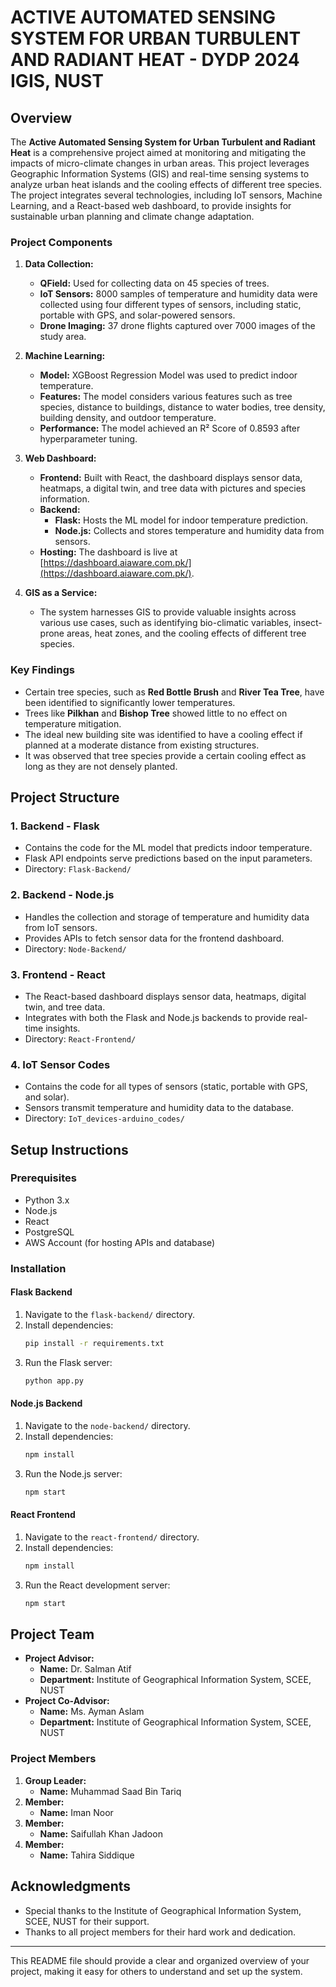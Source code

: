 
# ACTIVE AUTOMATED SENSING SYSTEM FOR URBAN TURBULENT AND RADIANT HEAT - DYDP 2024 IGIS, NUST

## Overview

The **Active Automated Sensing System for Urban Turbulent and Radiant Heat** is a comprehensive project aimed at monitoring and mitigating the impacts of micro-climate changes in urban areas. This project leverages Geographic Information Systems (GIS) and real-time sensing systems to analyze urban heat islands and the cooling effects of different tree species. The project integrates several technologies, including IoT sensors, Machine Learning, and a React-based web dashboard, to provide insights for sustainable urban planning and climate change adaptation.

### Project Components
1. **Data Collection:**
   - **QField:** Used for collecting data on 45 species of trees.
   - **IoT Sensors:** 8000 samples of temperature and humidity data were collected using four different types of sensors, including static, portable with GPS, and solar-powered sensors.
   - **Drone Imaging:** 37 drone flights captured over 7000 images of the study area.

2. **Machine Learning:**
   - **Model:** XGBoost Regression Model was used to predict indoor temperature.
   - **Features:** The model considers various features such as tree species, distance to buildings, distance to water bodies, tree density, building density, and outdoor temperature.
   - **Performance:** The model achieved an R² Score of 0.8593 after hyperparameter tuning.

3. **Web Dashboard:**
   - **Frontend:** Built with React, the dashboard displays sensor data, heatmaps, a digital twin, and tree data with pictures and species information.
   - **Backend:**
     - **Flask:** Hosts the ML model for indoor temperature prediction.
     - **Node.js:** Collects and stores temperature and humidity data from sensors.
   - **Hosting:** The dashboard is live at [https://dashboard.aiaware.com.pk/](https://dashboard.aiaware.com.pk/).

4. **GIS as a Service:**
   - The system harnesses GIS to provide valuable insights across various use cases, such as identifying bio-climatic variables, insect-prone areas, heat zones, and the cooling effects of different tree species.

### Key Findings
- Certain tree species, such as **Red Bottle Brush** and **River Tea Tree**, have been identified to significantly lower temperatures.
- Trees like **Pilkhan** and **Bishop Tree** showed little to no effect on temperature mitigation.
- The ideal new building site was identified to have a cooling effect if planned at a moderate distance from existing structures.
- It was observed that tree species provide a certain cooling effect as long as they are not densely planted.

## Project Structure

### 1. **Backend - Flask**
   - Contains the code for the ML model that predicts indoor temperature.
   - Flask API endpoints serve predictions based on the input parameters.
   - Directory: `Flask-Backend/`

### 2. **Backend - Node.js**
   - Handles the collection and storage of temperature and humidity data from IoT sensors.
   - Provides APIs to fetch sensor data for the frontend dashboard.
   - Directory: `Node-Backend/`

### 3. **Frontend - React**
   - The React-based dashboard displays sensor data, heatmaps, digital twin, and tree data.
   - Integrates with both the Flask and Node.js backends to provide real-time insights.
   - Directory: `React-Frontend/`

### 4. **IoT Sensor Codes**
   - Contains the code for all types of sensors (static, portable with GPS, and solar).
   - Sensors transmit temperature and humidity data to the database.
   - Directory: `IoT_devices-arduino_codes/`

## Setup Instructions

### Prerequisites
- Python 3.x
- Node.js
- React
- PostgreSQL
- AWS Account (for hosting APIs and database)

### Installation

#### Flask Backend
1. Navigate to the `flask-backend/` directory.
2. Install dependencies:
   ```bash
   pip install -r requirements.txt
   ```
3. Run the Flask server:
   ```bash
   python app.py
   ```

#### Node.js Backend
1. Navigate to the `node-backend/` directory.
2. Install dependencies:
   ```bash
   npm install
   ```
3. Run the Node.js server:
   ```bash
   npm start
   ```

#### React Frontend
1. Navigate to the `react-frontend/` directory.
2. Install dependencies:
   ```bash
   npm install
   ```
3. Run the React development server:
   ```bash
   npm start
   ```

## Project Team

- **Project Advisor:**
  - **Name:** Dr. Salman Atif
  - **Department:** Institute of Geographical Information System, SCEE, NUST
- **Project Co-Advisor:**
  - **Name:** Ms. Ayman Aslam
  - **Department:** Institute of Geographical Information System, SCEE, NUST

### Project Members
1. **Group Leader:** 
   - **Name:** Muhammad Saad Bin Tariq
2. **Member:** 
   - **Name:** Iman Noor
3. **Member:** 
   - **Name:** Saifullah Khan Jadoon
4. **Member:** 
   - **Name:** Tahira Siddique


## Acknowledgments

- Special thanks to the Institute of Geographical Information System, SCEE, NUST for their support.
- Thanks to all project members for their hard work and dedication.

---

This README file should provide a clear and organized overview of your project, making it easy for others to understand and set up the system.
